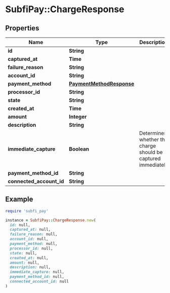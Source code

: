 # SubfiPay::ChargeResponse

## Properties

| Name | Type | Description | Notes |
| ---- | ---- | ----------- | ----- |
| **id** | **String** |  | [optional] |
| **captured_at** | **Time** |  | [optional] |
| **failure_reason** | **String** |  | [optional] |
| **account_id** | **String** |  | [optional] |
| **payment_method** | [**PaymentMethodResponse**](PaymentMethodResponse.md) |  | [optional] |
| **processor_id** | **String** |  | [optional] |
| **state** | **String** |  | [optional] |
| **created_at** | **Time** |  | [optional] |
| **amount** | **Integer** |  | [optional] |
| **description** | **String** |  | [optional] |
| **immediate_capture** | **Boolean** | Determines whether the charge should be captured immediately | [optional] |
| **payment_method_id** | **String** |  | [optional] |
| **connected_account_id** | **String** |  | [optional] |

## Example

```ruby
require 'subfi_pay'

instance = SubfiPay::ChargeResponse.new(
  id: null,
  captured_at: null,
  failure_reason: null,
  account_id: null,
  payment_method: null,
  processor_id: null,
  state: null,
  created_at: null,
  amount: null,
  description: null,
  immediate_capture: null,
  payment_method_id: null,
  connected_account_id: null
)
```

